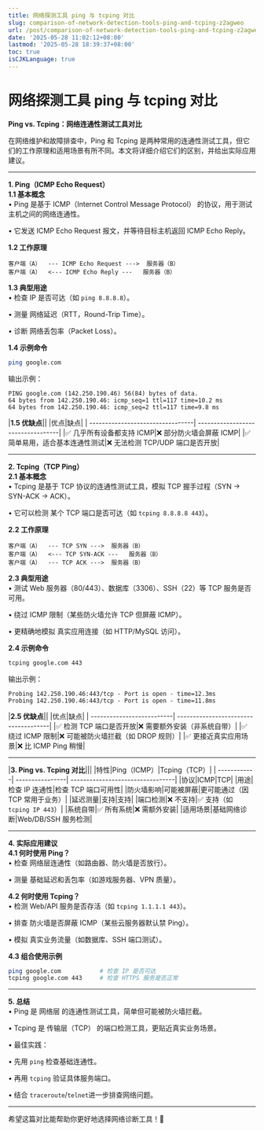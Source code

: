 ```yaml
---
title: 网络探测工具 ping 与 tcping 对比
slug: comparison-of-network-detection-tools-ping-and-tcping-z2agweo
url: /post/comparison-of-network-detection-tools-ping-and-tcping-z2agweo.html
date: '2025-05-28 11:02:12+08:00'
lastmod: '2025-05-28 18:39:37+08:00'
toc: true
isCJKLanguage: true
---
```




# 网络探测工具 ping 与 tcping 对比

**Ping vs. Tcping：网络连通性测试工具对比**

在网络维护和故障排查中，Ping 和 Tcping 是两种常用的连通性测试工具，但它们的工作原理和适用场景有所不同。本文将详细介绍它们的区别，并给出实际应用建议。

---

**1. Ping（ICMP Echo Request）**   
**1.1 基本概念**  
• Ping 是基于 ICMP（Internet Control Message Protocol） 的协议，用于测试主机之间的网络连通性。

• 它发送 ICMP Echo Request 报文，并等待目标主机返回 ICMP Echo Reply。

**1.2 工作原理**

```
客户端（A）  --- ICMP Echo Request --->  服务器（B）
客户端（A）  <--- ICMP Echo Reply ---   服务器（B）
```

**1.3 典型用途**  
• 检查 IP 是否可达（如 `ping 8.8.8.8`​）。

• 测量 网络延迟（RTT，Round-Trip Time）。

• 诊断 网络丢包率（Packet Loss）。

**1.4 示例命令**

```bash
ping google.com
```

输出示例：

```
PING google.com (142.250.190.46) 56(84) bytes of data.
64 bytes from 142.250.190.46: icmp_seq=1 ttl=117 time=10.2 ms
64 bytes from 142.250.190.46: icmp_seq=2 ttl=117 time=9.8 ms
```

|**1.5 优缺点**||
|优点|缺点|
| ---------------------------------| ----------------------------------|
|✅ 几乎所有设备都支持 ICMP|❌ 部分防火墙会屏蔽 ICMP|
|✅ 简单易用，适合基本连通性测试|❌ 无法检测 TCP/UDP 端口是否开放|

---

**2. Tcping（TCP Ping）**   
**2.1 基本概念**  
• Tcping 是基于 TCP 协议的连通性测试工具，模拟 TCP 握手过程（SYN → SYN-ACK → ACK）。

• 它可以检测 某个 TCP 端口是否可达（如 `tcping 8.8.8.8 443`​）。

**2.2 工作原理**

```
客户端（A）  --- TCP SYN --->  服务器（B）
客户端（A）  <--- TCP SYN-ACK ---   服务器（B）
客户端（A）  --- TCP ACK --->  服务器（B）
```

**2.3 典型用途**  
• 测试 Web 服务器（80/443）、数据库（3306）、SSH（22）等 TCP 服务是否可用。

• 绕过 ICMP 限制（某些防火墙允许 TCP 但屏蔽 ICMP）。

• 更精确地模拟 真实应用连接（如 HTTP/MySQL 访问）。

**2.4 示例命令**

```bash
tcping google.com 443
```

输出示例：

```
Probing 142.250.190.46:443/tcp - Port is open - time=12.3ms
Probing 142.250.190.46:443/tcp - Port is open - time=11.8ms
```

|**2.5 优缺点**||
|优点|缺点|
| --------------------------| -------------------------------------|
|✅ 检测 TCP 端口是否开放|❌ 需要额外安装（非系统自带）|
|✅ 绕过 ICMP 限制|❌ 可能被防火墙拦截（如 DROP 规则）|
|✅ 更接近真实应用场景|❌ 比 ICMP Ping 稍慢|

---

|**3. Ping vs. Tcping 对比**|||
|特性|Ping（ICMP）|Tcping（TCP）|
| ------------| ----------------| ---------------------------------|
|协议|ICMP|TCP|
|用途|检查 IP 连通性|检查 TCP 端口可用性|
|防火墙影响|可能被屏蔽|更可能通过（因 TCP 常用于业务）|
|延迟测量|支持|支持|
|端口检测|❌ 不支持|✅ 支持（如 `tcping IP 443`​）|
|系统自带|✅ 所有系统|❌ 需额外安装|
|适用场景|基础网络诊断|Web/DB/SSH 服务检测|

---

**4. 实际应用建议**  
**4.1 何时使用 Ping？**   
• 检查 网络层连通性（如路由器、防火墙是否放行）。

• 测量 基础延迟和丢包率（如游戏服务器、VPN 质量）。

**4.2 何时使用 Tcping？**   
• 检测 Web/API 服务是否存活（如 `tcping 1.1.1.1 443`​）。

• 排查 防火墙是否屏蔽 ICMP（某些云服务器默认禁 Ping）。

• 模拟 真实业务流量（如数据库、SSH 端口测试）。

**4.3 组合使用示例**

```bash
ping google.com           # 检查 IP 是否可达
tcping google.com 443     # 检查 HTTPS 服务是否正常
```

---

**5. 总结**  
• Ping 是 网络层 的连通性测试工具，简单但可能被防火墙拦截。

• Tcping 是 传输层（TCP） 的端口检测工具，更贴近真实业务场景。

• 最佳实践：

  • 先用 `ping`​ 检查基础连通性。

  • 再用 `tcping`​ 验证具体服务端口。

  • 结合 `traceroute`​/`telnet`​ 进一步排查网络问题。

---

希望这篇对比能帮助你更好地选择网络诊断工具！🚀
